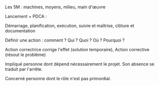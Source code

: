 Les 5M : machines, moyens, milieu, main d'œuvre

Lancement + PDCA :

Démarrage, planification, exécution, suivie et maîtrise, clôture et
documentation

Définir une action : comment ? Qui ? Quoi ? Où ? Pourquoi ?

Action correctrice corrige l'effet (solution temporaire), Action
corrective (résout le problème)

Impliqué personne dont dépend nécessairement le projet. Son absence se
traduit par l'arrête.

Concerné personne dont le rôle n'est pas primordial.
